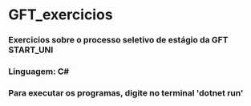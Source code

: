 # GFT_exercicios
 ### Exercicios sobre o processo seletivo de estágio da GFT START_UNI
 
 ### Linguagem: C#
 
 ### Para executar os programas, digite no terminal 'dotnet run'
